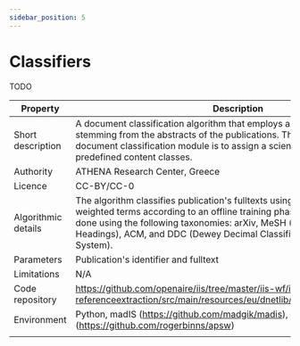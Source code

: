 ```yaml
---
sidebar_position: 5
---
```


# Classifiers
<span className="todo">TODO</span>

| Property  | Description |
| --- | --- |
| Short description  | A document classification algorithm that employs analysis of free text stemming from the abstracts of the publications. The purpose of applying a document classification module is to assign a scientific text to one or more predefined content classes. |
| Authority  | ATHENA Research Center, Greece  |
| Licence  | CC-BY/CC-0  |
| Algorithmic details | The algorithm classifies publication's fulltexts using a Bayesian classifier and weighted terms according to an offline training phase. The training has been done using the following taxonomies: arXiv, MeSH (Medical Subject Headings), ACM, and DDC (Dewey Decimal Classification, or Dewey Decimal System).  |
| Parameters | Publication's identifier and fulltext |
| Limitations | N/A |
| Code repository | https://github.com/openaire/iis/tree/master/iis-wf/iis-wf-referenceextraction/src/main/resources/eu/dnetlib/iis/wf/referenceextraction |
| Environment | Python, madIS (https://github.com/madgik/madis), APSW (https://github.com/rogerbinns/apsw) |
|  |






